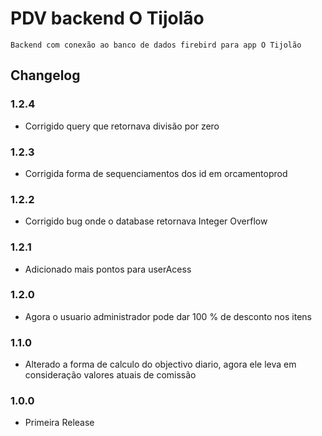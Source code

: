 # PDV backend O Tijolão
    Backend com conexão ao banco de dados firebird para app O Tijolão

## Changelog

### 1.2.4
- Corrigido query que retornava divisão por zero

### 1.2.3
- Corrigida forma de sequenciamentos dos id em orcamentoprod

### 1.2.2
- Corrigido bug onde o database retornava Integer Overflow

### 1.2.1
- Adicionado mais pontos para userAcess

### 1.2.0
- Agora o usuario administrador pode dar 100 % de desconto nos itens

### 1.1.0
- Alterado a forma de calculo do objectivo diario, agora ele leva em consideração valores atuais de comissão

### 1.0.0
- Primeira Release